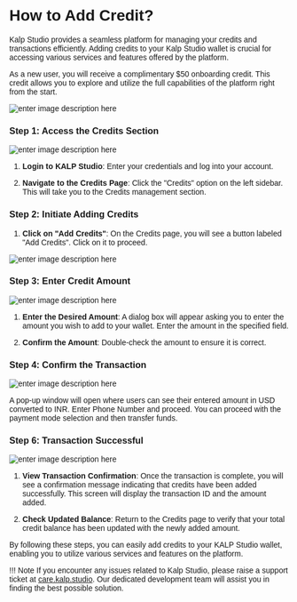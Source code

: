 <style>  body { font-family: "Source Sans 3", sans-serif!important; }</style>

<link  href="https://fonts.googleapis.com/css2?family=Source+Sans+3:ital,wght@0,200..900;1,200..900&display=swap"  rel="stylesheet">  <link  rel="stylesheet"  href="https://fonts.googleapis.com/icon?family=Material+Icons">

# How to Add Credit?

Kalp Studio provides a seamless platform for managing your credits and transactions efficiently. Adding credits to your Kalp Studio wallet is crucial for accessing various services and features offered by the platform.

As a new user, you will receive a complimentary $50 onboarding credit. This credit allows you to explore and utilize the full capabilities of the platform right from the start.

![enter image description here](https://docs-images-kalp-studio.s3.ap-south-1.amazonaws.com/4.+Credit/1.png)

### Step 1: Access the Credits Section

![enter image description here](https://docs-images-kalp-studio.s3.ap-south-1.amazonaws.com/4.+Credit/2.png)

1.  **Login to KALP Studio**: Enter your credentials and log into your account.
    
2.  **Navigate to the Credits Page**: Click the "Credits" option on the left sidebar. This will take you to the Credits management section.  

### Step 2: Initiate Adding Credits

1.  **Click on "Add Credits"**: On the Credits page, you will see a button labeled "Add Credits". Click on it to proceed.

![enter image description here](https://docs-images-kalp-studio.s3.ap-south-1.amazonaws.com/4.+Credit/3.png)

   
### Step 3: Enter Credit Amount

![enter image description here](https://docs-images-kalp-studio.s3.ap-south-1.amazonaws.com/4.+Credit/5.jfif)

1.  **Enter the Desired Amount**: A dialog box will appear asking you to enter the amount you wish to add to your wallet. Enter the amount in the specified field.
    
2.  **Confirm the Amount**: Double-check the amount to ensure it is correct.
    

### Step 4: Confirm the Transaction

![enter image description here](https://docs-images-kalp-studio.s3.ap-south-1.amazonaws.com/4.+Credit/6.png)

A pop-up window will open where users can see their entered amount in USD converted to INR. Enter Phone Number and proceed. You can proceed with the payment mode selection and then transfer funds.

### Step 6: Transaction Successful

![enter image description here](https://docs-images-kalp-studio.s3.ap-south-1.amazonaws.com/4.+Credit/7.png)

1.  **View Transaction Confirmation**: Once the transaction is complete, you will see a confirmation message indicating that credits have been added successfully. This screen will display the transaction ID and the amount added.
    
2.  **Check Updated Balance**: Return to the Credits page to verify that your total credit balance has been updated with the newly added amount.
    

By following these steps, you can easily add credits to your KALP Studio wallet, enabling you to utilize various services and features on the platform.

!!! Note
    If you encounter any issues related to Kalp Studio, please raise a support ticket at [care.kalp.studio](mailto:care.kalp.studio). Our dedicated development team will assist you in finding the best possible solution.
